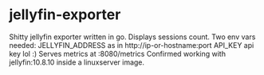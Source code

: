 # jellyfin-exporter
Shitty jellyfin exporter written in go. 
Displays sessions count. 
Two env vars needed: 
JELLYFIN_ADDRESS as in http://ip-or-hostname:port 
API_KEY api key lol :) 
Serves metrics at :8080/metrics
Confirmed working with jellyfin:10.8.10 inside a linuxserver image.
